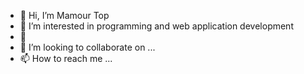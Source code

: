 - 👋 Hi, I’m Mamour Top
- 👀 I’m interested in programming and web application development
- 🌱 
- 💞️ I’m looking to collaborate on ...
- 📫 How to reach me ...

<!---
topma/topma is a ✨ special ✨ repository because its `README.md` (this file) appears on your GitHub profile.
You can click the Preview link to take a look at your changes.
--->
